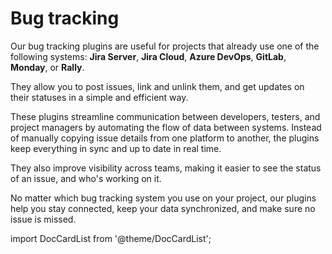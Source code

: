 # Bug tracking

Our bug tracking plugins are useful for projects that already use one of the following systems: **Jira Server**, **Jira Cloud**, **Azure DevOps**, **GitLab**, **Monday**, or **Rally**.

They allow you to post issues, link and unlink them, and get updates on their statuses in a simple and efficient way.

These plugins streamline communication between developers, testers, and project managers by automating the flow of data between systems. Instead of manually copying issue details from one platform to another, the plugins keep everything in sync and up to date in real time.

They also improve visibility across teams, making it easier to see the status of an issue, and who's working on it.

No matter which bug tracking system you use on your project, our plugins help you stay connected, keep your data synchronized, and make sure no issue is missed.

import DocCardList from '@theme/DocCardList';

<DocCardList />
